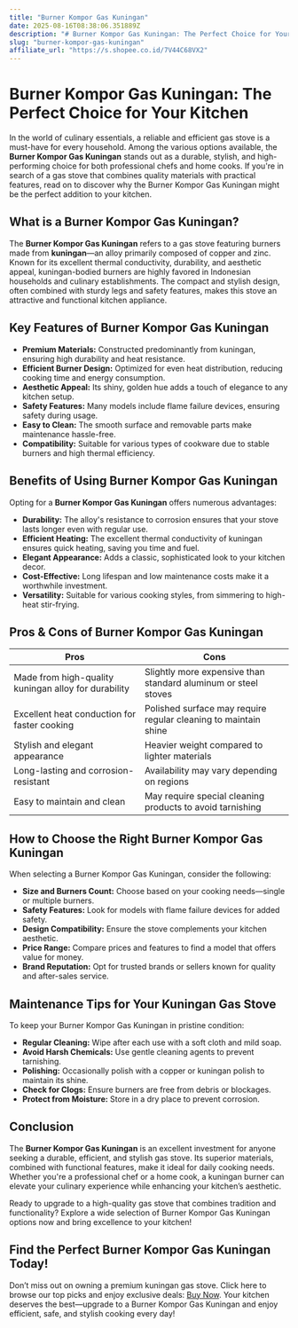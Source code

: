 ```yaml
---
title: "Burner Kompor Gas Kuningan"
date: 2025-08-16T08:38:06.351889Z
description: "# Burner Kompor Gas Kuningan: The Perfect Choice for Your Kitchen..."
slug: "burner-kompor-gas-kuningan"
affiliate_url: "https://s.shopee.co.id/7V44C68VX2"
---
```

# Burner Kompor Gas Kuningan: The Perfect Choice for Your Kitchen

In the world of culinary essentials, a reliable and efficient gas stove is a must-have for every household. Among the various options available, the **Burner Kompor Gas Kuningan** stands out as a durable, stylish, and high-performing choice for both professional chefs and home cooks. If you're in search of a gas stove that combines quality materials with practical features, read on to discover why the Burner Kompor Gas Kuningan might be the perfect addition to your kitchen.

## What is a Burner Kompor Gas Kuningan?

The **Burner Kompor Gas Kuningan** refers to a gas stove featuring burners made from **kuningan**—an alloy primarily composed of copper and zinc. Known for its excellent thermal conductivity, durability, and aesthetic appeal, kuningan-bodied burners are highly favored in Indonesian households and culinary establishments. The compact and stylish design, often combined with sturdy legs and safety features, makes this stove an attractive and functional kitchen appliance.

## Key Features of Burner Kompor Gas Kuningan

- **Premium Materials:** Constructed predominantly from kuningan, ensuring high durability and heat resistance.
- **Efficient Burner Design:** Optimized for even heat distribution, reducing cooking time and energy consumption.
- **Aesthetic Appeal:** Its shiny, golden hue adds a touch of elegance to any kitchen setup.
- **Safety Features:** Many models include flame failure devices, ensuring safety during usage.
- **Easy to Clean:** The smooth surface and removable parts make maintenance hassle-free.
- **Compatibility:** Suitable for various types of cookware due to stable burners and high thermal efficiency.

## Benefits of Using Burner Kompor Gas Kuningan

Opting for a **Burner Kompor Gas Kuningan** offers numerous advantages:

- **Durability:** The alloy's resistance to corrosion ensures that your stove lasts longer even with regular use.
- **Efficient Heating:** The excellent thermal conductivity of kuningan ensures quick heating, saving you time and fuel.
- **Elegant Appearance:** Adds a classic, sophisticated look to your kitchen decor.
- **Cost-Effective:** Long lifespan and low maintenance costs make it a worthwhile investment.
- **Versatility:** Suitable for various cooking styles, from simmering to high-heat stir-frying.

## Pros & Cons of Burner Kompor Gas Kuningan

| **Pros** | **Cons** |
|------------|--------------|
| Made from high-quality kuningan alloy for durability | Slightly more expensive than standard aluminum or steel stoves |
| Excellent heat conduction for faster cooking | Polished surface may require regular cleaning to maintain shine |
| Stylish and elegant appearance | Heavier weight compared to lighter materials |
| Long-lasting and corrosion-resistant | Availability may vary depending on regions |
| Easy to maintain and clean | May require special cleaning products to avoid tarnishing |

## How to Choose the Right Burner Kompor Gas Kuningan

When selecting a Burner Kompor Gas Kuningan, consider the following:

- **Size and Burners Count:** Choose based on your cooking needs—single or multiple burners.
- **Safety Features:** Look for models with flame failure devices for added safety.
- **Design Compatibility:** Ensure the stove complements your kitchen aesthetic.
- **Price Range:** Compare prices and features to find a model that offers value for money.
- **Brand Reputation:** Opt for trusted brands or sellers known for quality and after-sales service.

## Maintenance Tips for Your Kuningan Gas Stove

To keep your Burner Kompor Gas Kuningan in pristine condition:

- **Regular Cleaning:** Wipe after each use with a soft cloth and mild soap.
- **Avoid Harsh Chemicals:** Use gentle cleaning agents to prevent tarnishing.
- **Polishing:** Occasionally polish with a copper or kuningan polish to maintain its shine.
- **Check for Clogs:** Ensure burners are free from debris or blockages.
- **Protect from Moisture:** Store in a dry place to prevent corrosion.

## Conclusion

The **Burner Kompor Gas Kuningan** is an excellent investment for anyone seeking a durable, efficient, and stylish gas stove. Its superior materials, combined with functional features, make it ideal for daily cooking needs. Whether you're a professional chef or a home cook, a kuningan burner can elevate your culinary experience while enhancing your kitchen’s aesthetic.

Ready to upgrade to a high-quality gas stove that combines tradition and functionality? Explore a wide selection of Burner Kompor Gas Kuningan options now and bring excellence to your kitchen!

## Find the Perfect Burner Kompor Gas Kuningan Today!

Don’t miss out on owning a premium kuningan gas stove. Click here to browse our top picks and enjoy exclusive deals: [Buy Now](https://s.shopee.co.id/7V44C68VX2). Your kitchen deserves the best—upgrade to a Burner Kompor Gas Kuningan and enjoy efficient, safe, and stylish cooking every day!